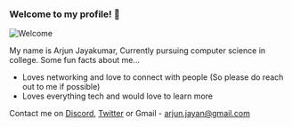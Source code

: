 ### **Welcome to my profile! 👋**
![Welcome](https://media.giphy.com/media/fT3780EXa2R4lQOBXo/giphy.gif)

My name is Arjun Jayakumar, Currently pursuing computer science in college.
Some fun facts about me...
- Loves networking and love to connect with people (So please do reach out to me if possible)
- Loves everything tech and would love to learn more

Contact me on [Discord](https://discord.com/users/710808321531314248), [Twitter](https://twitter.com/definitelyarjun) or Gmail - arjun.jayan@gmail.com
